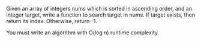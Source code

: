 Given an array of integers nums which is sorted in ascending order, and an integer target, write a function to search target in nums. 
If target exists, then return its index. Otherwise, return -1.

You must write an algorithm with O(log n) runtime complexity.
